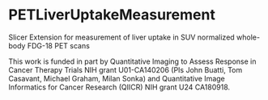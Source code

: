 # PETLiverUptakeMeasurement

Slicer Extension for measurement of liver uptake in SUV normalized whole-body FDG-18 PET scans

This work is funded in part by Quantitative Imaging to Assess Response in Cancer Therapy Trials NIH grant U01-CA140206 (PIs John Buatti, Tom Casavant, Michael Graham, Milan Sonka) and Quantitative Image Informatics for Cancer Research (QIICR) NIH grant U24 CA180918.
